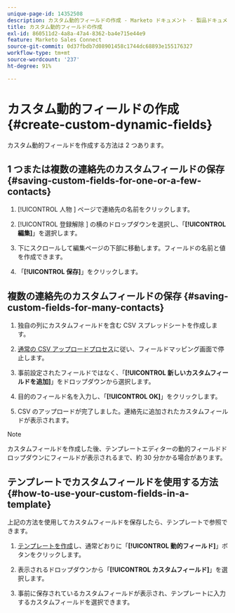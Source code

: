 ```yaml
---
unique-page-id: 14352508
description: カスタム動的フィールドの作成 - Marketo ドキュメント - 製品ドキュメント
title: カスタム動的フィールドの作成
exl-id: 860511d2-4a8a-47a4-8362-ba4e715e44e9
feature: Marketo Sales Connect
source-git-commit: 0d37fbdb7d08901458c1744dc68893e155176327
workflow-type: tm+mt
source-wordcount: '237'
ht-degree: 91%

---
```


# カスタム動的フィールドの作成 {#create-custom-dynamic-fields}

カスタム動的フィールドを作成する方法は 2 つあります。

## 1 つまたは複数の連絡先のカスタムフィールドの保存 {#saving-custom-fields-for-one-or-a-few-contacts}

1. [!UICONTROL  人物 ] ページで連絡先の名前をクリックします。

1. [!UICONTROL  登録解除 ] の横のドロップダウンを選択し、「**[!UICONTROL 編集]**」を選択します。

1. 下にスクロールして編集ページの下部に移動します。フィールドの名前と値を作成できます。

1. 「**[!UICONTROL 保存]**」をクリックします。

## 複数の連絡先のカスタムフィールドの保存 {#saving-custom-fields-for-many-contacts}

1. 独自の列にカスタムフィールドを含む CSV スプレッドシートを作成します。

1. [通常の CSV アップロードプロセス](/help/marketo/product-docs/marketo-sales-connect/people/managing-contacts/import-contacts-via-csv.md)に従い、フィールドマッピング画面で停止します。

1. 事前設定されたフィールドではなく、「**[!UICONTROL 新しいカスタムフィールドを追加]**」をドロップダウンから選択します。

1. 目的のフィールド名を入力し、「**[!UICONTROL OK]**」をクリックします。

1. CSV のアップロードが完了しました。連絡先に追加されたカスタムフィールドが表示されます。

>[!NOTE]
>
>カスタムフィールドを作成した後、テンプレートエディターの動的フィールドドロップダウンにフィールドが表示されるまで、約 30 分かかる場合があります。

## テンプレートでカスタムフィールドを使用する方法 {#how-to-use-your-custom-fields-in-a-template}

上記の方法を使用してカスタムフィールドを保存したら、テンプレートで参照できます。

1. [テンプレートを作成](/help/marketo/product-docs/marketo-sales-connect/templates/create-a-new-template.md)し、通常どおりに「**[!UICONTROL 動的フィールド]**」ボタンをクリックします。

1. 表示されるドロップダウンから「**[!UICONTROL カスタムフィールド]**」を選択します。

1. 事前に保存されているカスタムフィールドが表示され、テンプレートに入力するカスタムフィールドを選択できます。
